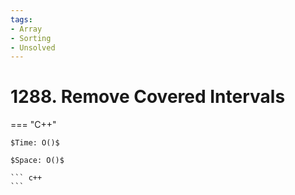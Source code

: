 ```yaml
---
tags:
- Array
- Sorting
- Unsolved
---
```



# 1288. Remove Covered Intervals

=== "C++"

    $Time: O()$

    $Space: O()$

    ``` c++
    ```